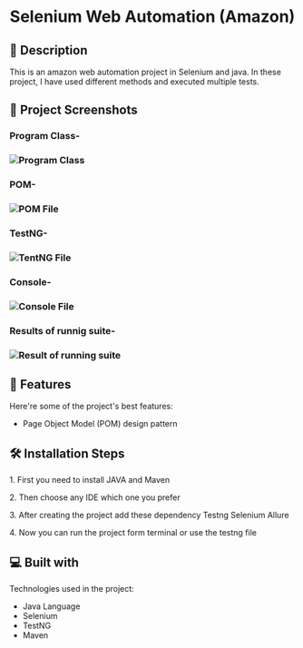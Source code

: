 <h1 id="title" align="center">Selenium Web Automation (Amazon)</h1>

 <!--<p align="center"><img src="https://socialify.git.ci/shantokumarsaha123/Web-Automation-Selenium-java-amazon/image?forks=1&amp;issues=1&amp;language=1&amp;name=1&amp;owner=1&amp;pulls=1&amp;stargazers=1&amp;theme=Light" alt="project-image"></p> -->


<h2>📝 Description</h2> 
This is an amazon web automation project in Selenium and java. In these project, I have used different methods and executed multiple tests. </p>

<h2>📸 Project Screenshots</h2>



<h3> Program Class- <h3>

![Program Class](https://github.com/shantokumarsaha123/Selenium-Java-WebAutomation-Testing-Amazon1/assets/122052172/a42c249b-d4f4-498b-8d4b-33c21be9a7a5)


<h3> POM- <h3>

![POM File](https://github.com/shantokumarsaha123/Selenium-Java-WebAutomation-Testing-Amazon1/assets/122052172/2f7064df-62c4-4166-84e5-f19592bc7646)


<h3> TestNG- <h3>

![TentNG File](https://github.com/shantokumarsaha123/Selenium-Java-WebAutomation-Testing-Amazon1/assets/122052172/e0b071f4-38db-4378-8311-b78bf6505332)


<h3> Console- <h3>

![Console File](https://github.com/shantokumarsaha123/Selenium-Java-WebAutomation-Testing-Amazon1/assets/122052172/ac7a7ba8-3560-44ff-83b3-6a5aea25582d)


<h3> Results of runnig suite- <h3>

![Result of running suite](https://github.com/shantokumarsaha123/Selenium-Java-WebAutomation-Testing-Amazon1/assets/122052172/ebb5861d-b1aa-47d6-82cc-ac819fff6182)


<h2>🚀 Features</h2>

Here're some of the project's best features:

*   Page Object Model (POM) design pattern

<h2>🛠️ Installation Steps</h2>

<p>1. First you need to install JAVA and Maven</p>

<p>2. Then choose any IDE which one you prefer</p>

<p>3. After creating the project add these dependency Testng Selenium Allure</p>

<p>4. Now you can run the project form terminal or use the testng file</p>

  
  
<h2>💻 Built with</h2>

Technologies used in the project:

*   Java Language
*   Selenium
*   TestNG
*   Maven
